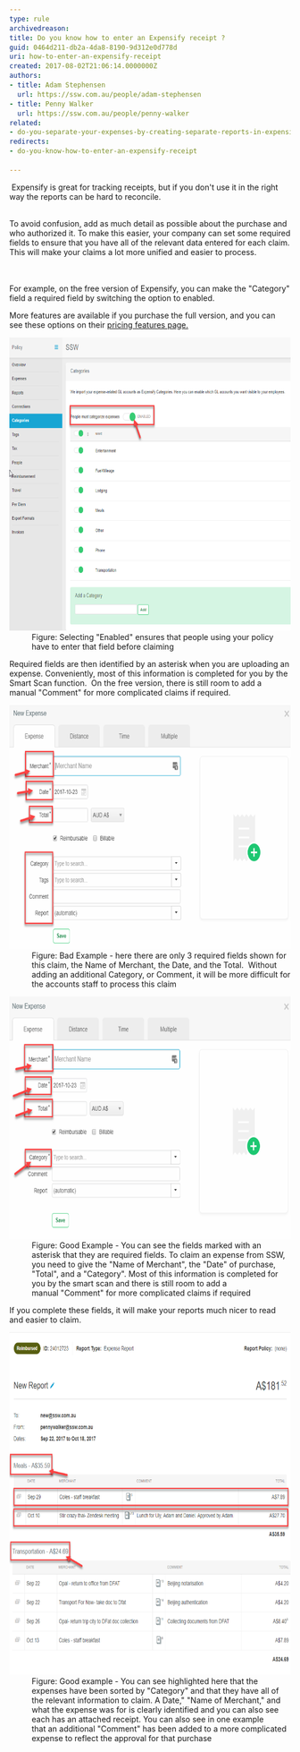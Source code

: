```yaml
---
type: rule
archivedreason: 
title: Do you know how to enter an Expensify receipt ?
guid: 0464d211-db2a-4da8-8190-9d312e0d778d
uri: how-to-enter-an-expensify-receipt
created: 2017-08-02T21:06:14.0000000Z
authors:
- title: Adam Stephensen
  url: https://ssw.com.au/people/adam-stephensen
- title: Penny Walker
  url: https://ssw.com.au/people/penny-walker
related:
- do-you-separate-your-expenses-by-creating-separate-reports-in-expensify
redirects:
- do-you-know-how-to-enter-an-expensify-receipt

---
```



​​ Expensify is great for tracking receipts, but if you don't use it in the right way the reports can be hard to reconcile.<br><div><br></div><div>To avoid confusion, add as much detail as possible about the purchase and who authorized it. To make this easier, your company can set some required fields to ensure that you have all of the relevant data entered for each claim. This will make your claims a lot more unified and easier to process. <br></div>
<br><excerpt class='endintro'></excerpt><br>
<p>For example, on the free version of Expensify, you can make the "Category" field a required field by switching the option to enabled. </p><p>More features are available if you purchase the full version, and you can see these options on their <a href="https://www.expensify.com/pricing#features">pricing features page.</a> </p><dl class="image"><dt> <img src="Expensify options.png" alt="Expensify options.png" style="width:700px;height:524px;" /> </dt><dd>Figure: Selecting "Enabled" ensures that people using your policy have to enter that field before claiming </dd></dl><p>Required fields are then identified by an asterisk when you are uploading an expense. Conveniently, most of this information is completed for you by the Smart Scan function.  On the free version, there is still room to add a manual "Comment" for more complicated claims if required.</p><dl class="badImage"><dt> <img src="Expensify_nocompulsary.png" alt="Expensify_nocompulsary.png" style="width:700px;height:436px;" /> </dt><dd> Figure: Bad Example - here there are only 3 required fields shown for this claim, the Name of Merchant, the Date, and the Total.  Without adding an additional Category, or Comment, it will be more difficult for the accounts staff to process this claim<br></dd></dl><dl class="goodImage"><dt> <img src="Expensify1.png" alt="Expensify1.png" style="width:700px;height:433px;" /> </dt><dd> Figure: Good Example - You can see the fields marked with an asterisk that they are required fields. To claim an expense from SSW, you need to give the "Name of Merchant", the "Date" of purchase, "Total", and a "Category". Most of this information is completed for you by the smart scan and there is still room to add a manual "Comment" for more complicated claims if required​<br></dd></dl><p>If you complete these fields, it will make your reports much nicer to read and easier to claim.<br></p><dl class="goodImage"><dt> <img src="Expensify example categories.png" alt="Expensify example categories.png" style="width:700px;height:612px;" /> </dt><dd>Figure: Good example - You can see highlighted here that the expenses have been sorted by "Category" and that they have all of the relevant information to claim. A Date," "Name of Merchant," and what the expense was for is clearly identified and you can also see each has an attached receipt. You can also see in one example that an additional "Comment" has been added to a more complicated expense to reflect the approval for that purchase <br></dd></dl>



